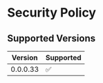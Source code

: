 # Security Policy

## Supported Versions

| Version  | Supported          |
| -------- | ------------------ |
| 0.0.0.33 | :white_check_mark: |
